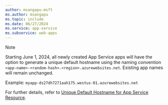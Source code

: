 ```yaml
---
author: msangapu-msft
ms.author: msangapu
ms.topic: include
ms.date: 06/27/2024
ms.service: app-service
ms.subservice: web-apps
---
```


<a name="dnl-note" ></a>

> [!NOTE]
> Starting June 1, 2024, all newly created App Service apps will have the option to generate a unique default hostname using the naming convention `<app-name>-<random-hash>.<region>.azurewebsites.net`. Existing app names will remain unchanged.
>
> Example: `myapp-ds27dh7271aah175.westus-01.azurewebsites.net`
> 
> For further details, refer to [Unique Default Hostname for App Service Resource](https://techcommunity.microsoft.com/t5/apps-on-azure-blog/public-preview-creating-web-app-with-a-unique-default-hostname/ba-p/4156353).
>
